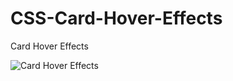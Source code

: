 # CSS-Card-Hover-Effects
Card Hover Effects

![Card Hover Effects](https://1.bp.blogspot.com/-OUDOqzMCOlg/XYexxYg6cqI/AAAAAAAACgE/kStLlVXs7YgGpI7-BL_6bfSHIFU8RD0tQCLcBGAsYHQ/s320/exemplo.png)
